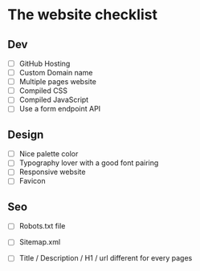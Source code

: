 # The website checklist

## Dev

* [ ] GitHub Hosting
* [ ] Custom Domain name
* [ ] Multiple pages website
* [ ] Compiled CSS
* [ ] Compiled JavaScript
* [ ] Use a form endpoint API

## Design

* [ ] Nice palette color
* [ ] Typography lover with a good font pairing
* [ ] Responsive website
* [ ] Favicon

## Seo

* [ ] Robots.txt file
* [ ] Sitemap.xml
* [ ] Title / Description / H1 / url different for every pages





